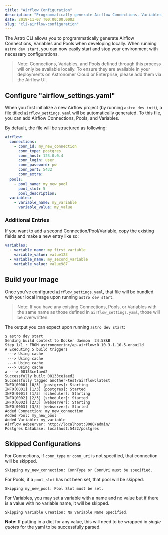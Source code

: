 ```yaml
---
title: "Airflow Configuration"
description: "Programmatically generate Airflow Connections, Variables, and Pools when developing locally."
date: 2019-11-07 T00:00:00.000Z
slug: "cli-airflow-configuration"
---
```


The Astro CLI allows you to programmatically generate Airflow Connections, Variables and Pools when developing locally. When running `astro dev start`, you can now easily start and stop your environment with necessary configurations.

> Note: Connections, Variables, and Pools defined through this process will only be available locally. To ensure they are available in your deployments on Astronomer Cloud or Enterprise, please add them via the Airflow UI.

## Configure "airflow_settings.yaml"

When you first initialize a new Airflow project (by running `astro dev init`), a file titled `airflow_settings.yaml` will be automatically generated. To this file, you can add Airflow Connections, Pools, and Variables.

By default, the file will be structured as following:

```yaml
airflow:
  connections:
    - conn_id: my_new_connection
      conn_type: postgres
      conn_host: 123.0.0.4
      conn_login: user
      conn_password: pw
      conn_port: 5432
      conn_extra:
  pools:
    - pool_name: my_new_pool
      pool_slot: 5
      pool_description:
  variables:
    - variable_name: my_variable
      variable_value: my_value
```

### Additional Entries

If you want to add a second Connection/Pool/Variable, copy the existing fields and make a new entry like so:

```yaml
variables:
  - variable_name: my_first_variable
    variable_value: value123
  - variable_name: my_second_variable
    variable_value: value987
```

## Build your Image

Once you've configured `airflow_settings.yaml`, that file will be bundled with your local image upon running `astro dev start`.

>Note: If you have any existing Connections, Pools, or Variables with the same name as those defined in `airflow_settings.yaml`, those will be overwritten.

The output you can expect upon running `astro dev start`:

```
$ astro dev start
Sending build context to Docker daemon  24.58kB
Step 1/1 : FROM astronomerinc/ap-airflow:0.10.3-1.10.5-onbuild
# Executing 5 build triggers
 ---> Using cache
 ---> Using cache
 ---> Using cache
 ---> Using cache
a ---> 08133ce1aed2
Successfully built 08133ce1aed2
Successfully tagged another-test/airflow:latest
INFO[0000] [0/3] [postgres]: Starting                   
INFO[0001] [1/3] [postgres]: Started                    
INFO[0001] [1/3] [scheduler]: Starting                  
INFO[0002] [2/3] [scheduler]: Started                   
INFO[0002] [2/3] [webserver]: Starting                  
INFO[0003] [3/3] [webserver]: Started                   
Added Connection: my_new_connection
Added Pool: my_new_pool
Added Variable: my_variable
Airflow Webserver: http://localhost:8080/admin/
Postgres Database: localhost:5432/postgres
```

## Skipped Configurations

For Connections, if `conn_type` or `conn_uri` is not specified, that connection will be skipped.

```
Skipping my_new_connection: ConnType or ConnUri must be specified.
```

For Pools, if a `pool_slot` has not been set, that pool will be skipped.

```
Skipping my_new_pool: Pool Slot must be set.
```

For Variables, you may set a variable with a name and no value but if there is a value with no variable name, it will be skipped.

```
Skipping Variable Creation: No Variable Name Specified.
```

**Note:** If putting in a dict for any value, this will need to be wrapped in *single quotes* for the yaml to be successfully parsed.
